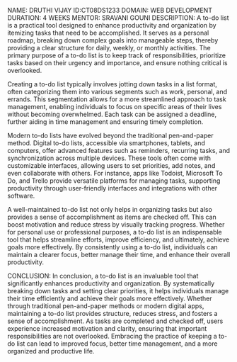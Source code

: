 NAME: DRUTHI VIJAY
ID:CT08DS1233
DOMAIN: WEB DEVELOPMENT
DURATION: 4 WEEKS
MENTOR: SRAVANI GOUNI
DESCRIPTION:
A to-do list is a practical tool designed to enhance productivity and organization by itemizing tasks that need to be accomplished. It serves as a personal roadmap, breaking down complex goals into manageable steps, thereby providing a clear structure for daily, weekly, or monthly activities. The primary purpose of a to-do list is to keep track of responsibilities, prioritize tasks based on their urgency and importance, and ensure nothing critical is overlooked.

Creating a to-do list typically involves jotting down tasks in a list format, often categorizing them into various segments such as work, personal, and errands. This segmentation allows for a more streamlined approach to task management, enabling individuals to focus on specific areas of their lives without becoming overwhelmed. Each task can be assigned a deadline, further aiding in time management and ensuring timely completion.

Modern to-do lists have evolved beyond the traditional pen-and-paper method. Digital to-do lists, accessible via smartphones, tablets, and computers, offer advanced features such as reminders, recurring tasks, and synchronization across multiple devices. These tools often come with customizable interfaces, allowing users to set priorities, add notes, and even collaborate with others. For instance, apps like Todoist, Microsoft To Do, and Trello provide versatile platforms for managing tasks, supporting productivity through user-friendly interfaces and integrations with other software.

A well-maintained to-do list not only helps in organizing tasks but also provides a sense of accomplishment as items are checked off. This can boost motivation and reduce stress by visually tracking progress. Whether for personal use or professional purposes, a to-do list is an indispensable tool that helps streamline efforts, improve efficiency, and ultimately, achieve goals more effectively. By consistently using a to-do list, individuals can maintain a clearer focus, better manage their time, and enhance their overall productivity.

CONCLUSION:
In conclusion, a to-do list is an invaluable tool that significantly enhances productivity and organization. By systematically breaking down tasks and setting clear priorities, it helps individuals manage their time efficiently and achieve their goals more effectively. Whether through traditional pen-and-paper methods or modern digital apps, maintaining a to-do list provides structure, reduces stress, and fosters a sense of accomplishment. As tasks are completed and checked off, users experience increased motivation and clarity, ensuring that important responsibilities are not overlooked. Embracing the practice of keeping a to-do list can lead to improved focus, better time management, and a more organized and productive life.
